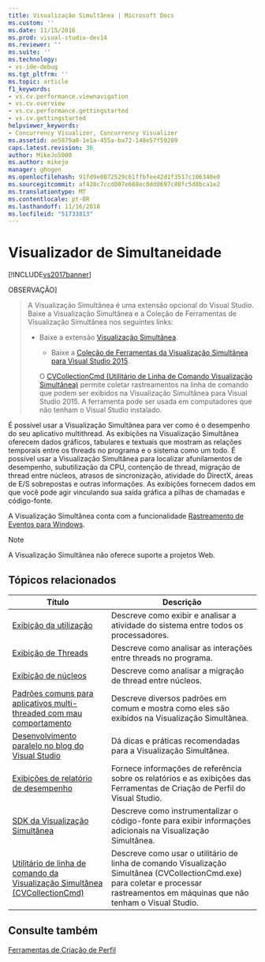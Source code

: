 ```yaml
---
title: Visualização Simultânea | Microsoft Docs
ms.custom: ''
ms.date: 11/15/2016
ms.prod: visual-studio-dev14
ms.reviewer: ''
ms.suite: ''
ms.technology:
- vs-ide-debug
ms.tgt_pltfrm: ''
ms.topic: article
f1_keywords:
- vs.cv.performance.viewnavigation
- vs.cv.overview
- vs.cv.performance.gettingstarted
- vs.cv.gettingstarted
helpviewer_keywords:
- Concurrency Visualizer, Concurrency Visualizer
ms.assetid: ae5879a0-1e1a-455a-ba72-148e57f59289
caps.latest.revision: 36
author: MikeJo5000
ms.author: mikejo
manager: ghogen
ms.openlocfilehash: 91fd9e0872529c61ffbfee42d1f3517c106340e0
ms.sourcegitcommit: af428c7ccd007e668ec0dd8697c88fc5d8bca1e2
ms.translationtype: MT
ms.contentlocale: pt-BR
ms.lasthandoff: 11/16/2018
ms.locfileid: "51733813"
---
```

# <a name="concurrency-visualizer"></a>Visualizador de Simultaneidade
[!INCLUDE[vs2017banner](../includes/vs2017banner.md)]

OBSERVAÇÃO]
>  A Visualização Simultânea é uma extensão opcional do Visual Studio. Baixe a Visualização Simultânea e a Coleção de Ferramentas de Visualização Simultânea nos seguintes links:  
> 
> - Baixe a extensão              [Visualização Simultânea](https://visualstudiogallery.msdn.microsoft.com/a6c24ce9-beec-4545-9261-293061436ee9).  
>   -   Baixe a              [Coleção de Ferramentas da Visualização Simultânea para Visual Studio 2015](http://www.microsoft.com/download/details.aspx?id=49103).  
> 
>   O [CVCollectionCmd (Utilitário de Linha de Comando Visualização Simultânea)](../profiling/concurrency-visualizer-command-line-utility-cvcollectioncmd.md) permite coletar rastreamentos na linha de comando que podem ser exibidos na Visualização Simultânea para Visual Studio 2015. A ferramenta pode ser usada em computadores que não tenham o Visual Studio instalado.  
  
 É possível usar a Visualização Simultânea para ver como é o desempenho do seu aplicativo multithread. As exibições na Visualização Simultânea oferecem dados gráficos, tabulares e textuais que mostram as relações temporais entre os threads no programa e o sistema como um todo. É possível usar a Visualização Simultânea para localizar afunilamentos de desempenho, subutilização da CPU, contenção de thread, migração de thread entre núcleos, atrasos de sincronização, atividade do DirectX, áreas de E/S sobrepostas e outras informações. As exibições fornecem dados em que você pode agir vinculando sua saída gráfica a pilhas de chamadas e código-fonte.  
  
 A Visualização Simultânea conta com a funcionalidade [Rastreamento de Eventos para Windows](http://go.microsoft.com/fwlink/?LinkId=234579).  
  
> [!NOTE]
>  A Visualização Simultânea não oferece suporte a projetos Web.  
  
## <a name="related-topics"></a>Tópicos relacionados  
  
|Título|Descrição|  
|-----------|-----------------|  
|[Exibição da utilização](../profiling/utilization-view.md)|Descreve como exibir e analisar a atividade do sistema entre todos os processadores.|  
|[Exibição de Threads](../profiling/threads-view-parallel-performance.md)|Descreve como analisar as interações entre threads no programa.|  
|[Exibição de núcleos](../profiling/cores-view.md)|Descreve como analisar a migração de thread entre núcleos.|  
|[Padrões comuns para aplicativos multi-threaded com mau comportamento](../profiling/common-patterns-for-poorly-behaved-multithreaded-applications.md)|Descreve diversos padrões em comum e mostra como eles são exibidos na Visualização Simultânea.|  
|[Desenvolvimento paralelo no blog do Visual Studio](http://go.microsoft.com/fwlink/?LinkId=235385)|Dá dicas e práticas recomendadas para a Visualização Simultânea.|  
|[Exibições de relatório de desempenho](../profiling/performance-report-views.md)|Fornece informações de referência sobre os relatórios e as exibições das Ferramentas de Criação de Perfil do Visual Studio.|  
|[SDK da Visualização Simultânea](../profiling/concurrency-visualizer-sdk.md)|Descreve como instrumentalizar o código-fonte para exibir informações adicionais na Visualização Simultânea.|  
|[Utilitário de linha de comando da Visualização Simultânea (CVCollectionCmd)](../profiling/concurrency-visualizer-command-line-utility-cvcollectioncmd.md)|Descreve como usar o utilitário de linha de comando Visualização Simultânea (CVCollectionCmd.exe) para coletar e processar rastreamentos em máquinas que não tenham o Visual Studio.|  
  
## <a name="see-also"></a>Consulte também  
 [Ferramentas de Criação de Perfil](../profiling/profiling-tools.md)



